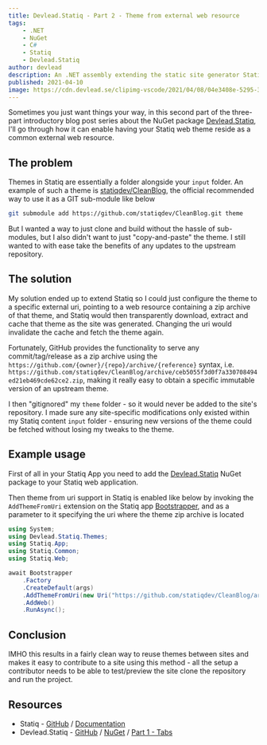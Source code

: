 ```yaml
---
title: Devlead.Statiq - Part 2 - Theme from external web resource
tags:
    - .NET
    - NuGet
    - C#
    - Statiq
    - Devlead.Statiq
author: devlead
description: An .NET assembly extending the static site generator Statiq with new core features
published: 2021-04-10
image: https://cdn.devlead.se/clipimg-vscode/2021/04/08/04e3408e-5295-3d37-0421-11c3ec60a691.png?sv=2019-12-12&st=2021-04-07T20%3A30%3A55Z&se=2031-04-08T20%3A30%3A55Z&sr=b&sp=r&sig=VI8xA0tYLfkNIsS%2FQx%2B9HDbDPU3n1TckpRJFflxg4sg%3D
---
```


Sometimes you just want things your way, in this second part of the three-part introductory blog post series about the NuGet package [Devlead.Statiq](https://www.nuget.org/packages/Devlead.Statiq), I'll go through how it can enable having your Statiq web theme reside as a common external web resource.

## The problem

Themes in Statiq are essentially a folder alongside your `input` folder. An example of such a theme is [statiqdev/CleanBlog](https://github.com/statiqdev/CleanBlog), the official recommended way to use it as a GIT sub-module like below

```bash
git submodule add https://github.com/statiqdev/CleanBlog.git theme
```

But I wanted a way to just clone and build without the hassle of sub-modules, but I also didn't want to just "copy-and-paste" the theme. I still wanted to with ease take the benefits of any updates to the upstream repository.

## The solution

My solution ended up to extend Statiq so I could just configure the theme to a specific external uri, pointing to a web resource containing a zip archive of that theme, and Statiq would then transparently download, extract and cache that theme as the site was generated. Changing the uri would invalidate the cache and fetch the theme again.

Fortunately, GitHub provides the functionality to serve any commit/tag/release as a zip archive using the `https://github.com/{owner}/{repo}/archive/{reference}` syntax, i.e. `https://github.com/statiqdev/CleanBlog/archive/ceb5055f3d0f7a330708494ed21eb469cde62ce2.zip`, making it really easy to obtain a specific immutable version of an upstream theme.

I then "gitignored" my `theme` folder - so it would never be added to the site's repository. I made sure any site-specific modifications only existed within my Statiq content `input` folder - ensuring new versions of the theme could be fetched without losing my tweaks to the theme.

## Example usage

First of all in your Statiq App you need to add the [Devlead.Statiq](https://www.nuget.org/packages/Devlead.Statiq) NuGet package to your Statiq web application.

Then theme from uri support in Statiq is enabled like below by invoking the `AddThemeFromUri` extension on the Statiq app [Bootstrapper](https://statiq.dev/framework/configuration/bootstrapper/), and as a parameter to it specifying the uri where the theme zip archive is located

```csharp
using System;
using Devlead.Statiq.Themes;
using Statiq.App;
using Statiq.Common;
using Statiq.Web;

await Bootstrapper
    .Factory
    .CreateDefault(args)
    .AddThemeFromUri(new Uri("https://github.com/statiqdev/CleanBlog/archive/ceb5055f3d0f7a330708494ed21eb469cde62ce2.zip"))
    .AddWeb()
    .RunAsync();

```

## Conclusion

IMHO this results in a fairly clean way to reuse themes between sites and makes it easy to contribute to a site using this method - all the setup a contributor needs to be able to test/preview the site clone the repository and run the project.

## Resources

- Statiq - [GitHub](https://github.com/statiqdev) / [Documentation](https://statiq.dev/)
- Devlead.Statiq - [GitHub](https://github.com/devlead/Devlead.Statiq) / [NuGet](https://www.nuget.org/packages/Devlead.Statiq/) / [Part 1 - Tabs](/posts/2021/2021-04-09-devlead-statiq-part1-tabs)
